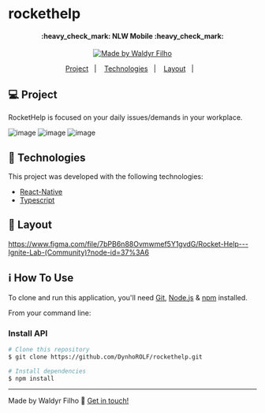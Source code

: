 # rockethelp

<h4 align="center"> 
	:heavy_check_mark: NLW Mobile :heavy_check_mark:
</h4>
<p align="center">
	
  <a href="https://www.linkedin.com/in/waldyr-romero-de-oliveira-filho-357bb013a/">
    <img alt="Made by Waldyr Filho" src="https://img.shields.io/badge/made%20by-WaldyrFilho-%2304D361">
  </a>

</p>

<p align="center">
  <a href="#-project">Project</a>&nbsp;&nbsp;&nbsp;|&nbsp;&nbsp;&nbsp;
  <a href="#rocket-Technologies">Technologies</a>&nbsp;&nbsp;&nbsp;|&nbsp;&nbsp;&nbsp;
  <a href="#-layout">Layout</a>&nbsp;&nbsp;&nbsp;|&nbsp;&nbsp;&nbsp;
</p>

## 💻 Project

RocketHelp is focused on your daily issues/demands in your workplace.

![image](https://user-images.githubusercontent.com/97751715/188511764-f1bda3f0-b8a9-48c9-9cbc-125efb5e7471.png)
![image](https://user-images.githubusercontent.com/97751715/188511744-30bf47be-d93a-4196-a66e-f875c14a05e4.png)
![image](https://user-images.githubusercontent.com/97751715/188511722-c1e1acc7-cb0c-4c43-8627-54937e4544a9.png)


## :rocket: Technologies

This project was developed with the following technologies:

- [React-Native](https://reactnavigation.org) 
- [Typescript](https://www.typescriptlang.org)

## 🔖 Layout

https://www.figma.com/file/7bPB6n88Ovmwmef5Y1gvdG/Rocket-Help---Ignite-Lab-(Community)?node-id=37%3A6

## :information_source: How To Use

To clone and run this application, you'll need [Git](https://git-scm.com), [Node.js](https://nodejs.org/en/download/) & [npm](https://docs.npmjs.com) installed.

From your command line:

### Install API
```bash
# Clone this repository
$ git clone https://github.com/DynhoROLF/rockethelp.git

# Install dependencies
$ npm install

```

---

Made by Waldyr Filho :wave: [Get in touch!](https://www.linkedin.com/in/waldyr-romero-de-oliveira-filho-357bb013a/)

[nodejs]: https://nodejs.org/
[npm]:https://docs.npmjs.com/
[vc]: https://code.visualstudio.com/
[vceditconfig]: https://marketplace.visualstudio.com/items?itemName=EditorConfig.EditorConfig
[vceslint]: https://marketplace.visualstudio.com/items?itemName=dbaeumer.vscode-eslint
[prettier]: https://marketplace.visualstudio.com/items?itemName=esbenp.prettier-vscode
